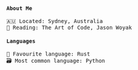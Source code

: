 <samp>
  <h4>About Me</h4>
  🇦🇺 Located: Sydney, Australia<br>
  🧛 Reading: The Art of Code, Jason Woyak <br> 
  <h4>Languages</h4>
  🥇 Favourite language: Rust
  <br>
  🗃️ Most common language: Python
  </samp>
  <br>
<!--   <img align="left" width="240" src="https://media.tenor.com/IpAyHtYc--gAAAAi/charizard-flying.gif">  -->
<!-- [![spotify-github-profile](https://spotify-github-profile.vercel.app/api/view?uid=q8hkj695x2mvn1uypwrtbvbge&cover_image=true&theme=natemoo-re&show_offline=true&background_color=121212&interchange=false&bar_color=53b14f&bar_color_cover=true)](https://spotify-github-profile.vercel.app/api/view?uid=q8hkj695x2mvn1uypwrtbvbge&redirect=true)<br>
 -->
